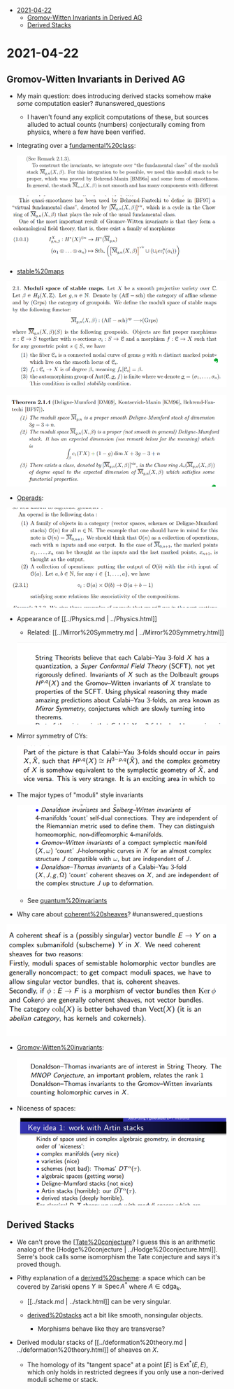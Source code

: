 -   [2021-04-22](#section)
    -   [Gromov-Witten Invariants in Derived AG](#gromov-witten-invariants-in-derived-ag)
    -   [Derived Stacks](#derived-stacks)














2021-04-22
==========

Gromov-Witten Invariants in Derived AG
--------------------------------------

-   My main question: does introducing derived stacks somehow make *some* computation easier? \#unanswered_questions

    -   I haven't found any explicit computations of these, but sources alluded to actual counts (numbers) conjecturally coming from physics, where a few have been verified.

-   Integrating over a [fundamental%20class](fundamental%20class):

    ![image_2021-04-22-11-57-59](_attachments/image_2021-04-22-11-57-59.png)

![image_2021-04-22-11-59-01](_attachments/image_2021-04-22-11-59-01.png)

-   [stable%20maps](stable%20maps)

![Moduli spaces of stable maps](_attachments/image_2021-04-22-12-00-48.png)

![Integration over $M_g$](_attachments/image_2021-04-22-12-02-20.png)

-   [Operads](Operads):

![Operad review](_attachments/image_2021-04-22-12-05-38.png)

-   Appearance of [[../Physics.md | ../Physics.html]]

    -   Related: [[../Mirror%20Symmetry.md | ../Mirror%20Symmetry.html]]

    ![String theory, Calabi Yaus, and Mirror symmetry](_attachments/image_2021-04-22-12-12-17.png)

-   Mirror symmetry of CYs:

    ![image_2021-04-22-12-12-51](_attachments/image_2021-04-22-12-12-51.png)

-   The major types of "moduli" style invariants

    ![Types of quantum invariants for manifolds](_attachments/image_2021-04-22-12-13-46.png)

    -   See [quantum%20invariants](quantum%20invariants)

-   Why care about [coherent%20sheaves](coherent%20sheaves)? \#unanswered_questions

![image_2021-04-22-12-14-47](_attachments/image_2021-04-22-12-14-47.png)

-   [Gromov-Witten%20invariants](Gromov-Witten%20invariants):

    ![image_2021-04-22-12-17-02](_attachments/image_2021-04-22-12-17-02.png)

-   Niceness of spaces:

    ![Relative niceness of spaces in AG](_attachments/image_2021-04-22-12-17-44.png)

Derived Stacks
--------------

-   We can't prove the [[Tate%20conjecture](../Tate%20conjecture.md)? I guess this is an arithmetic analog of the [Hodge%20conjecture | ../Hodge%20conjecture.html]]. Serre's book calls some isomorphism the Tate conjecture and says it's proved though.

-   Pithy explanation of a [derived%20scheme](derived%20scheme): a space which can be covered by Zariski opens $Y\cong \operatorname{Spec}A^*$ where $A\in {\mathsf{cdga} }_{k}$.

    -   [[../stack.md | ../stack.html]] can be very singular.

    -   [derived%20stacks](derived%20stacks) act a bit like smooth, nonsingular objects.

        -   Morphisms behave like they are transverse?

-   Derived modular stacks of [[../deformation%20theory.md | ../deformation%20theory.html]] of sheaves on $X$.

    -   The homology of its "tangent space" at a point $[E]$ is $\operatorname{Ext} ^*(E, E)$, which only holds in restricted degrees if you only use a non-derived moduli scheme or stack.
